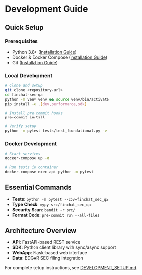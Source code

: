 # Development Guide

## Quick Setup

### Prerequisites
- Python 3.8+ ([Installation Guide](https://python.org/downloads/))
- Docker & Docker Compose ([Installation Guide](https://docs.docker.com/get-docker/))
- Git ([Installation Guide](https://git-scm.com/downloads))

### Local Development
```bash
# Clone and setup
git clone <repository-url>
cd finchat-sec-qa
python -m venv venv && source venv/bin/activate
pip install -e .[dev,performance,sdk]

# Install pre-commit hooks
pre-commit install

# Verify setup
python -m pytest tests/test_foundational.py -v
```

### Docker Development
```bash
# Start services
docker-compose up -d

# Run tests in container
docker-compose exec api python -m pytest
```

## Essential Commands
- **Tests**: `python -m pytest --cov=finchat_sec_qa`
- **Type Check**: `mypy src/finchat_sec_qa`
- **Security Scan**: `bandit -r src/`
- **Format Code**: `pre-commit run --all-files`

## Architecture Overview
- **API**: FastAPI-based REST service
- **SDK**: Python client library with sync/async support
- **WebApp**: Flask-based web interface
- **Data**: EDGAR SEC filing integration

For complete setup instructions, see [DEVELOPMENT_SETUP.md](DEVELOPMENT_SETUP.md).